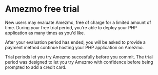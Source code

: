 # Amezmo free trial

New users may evaluate Amezmo, free of charge for a limited amount of time. During your free trial period, 
you're able to deploy your PHP application as many times as you'd like. 

After your evaluation period has ended, you will be asked to provide a payment method
continue hosting your PHP application on Amezmo. 

Trial periods let you try Amezmo succesfully before you commit. The trial period was designed to let you try Amezmo with confidence before
being prompted to add a credit card. 
